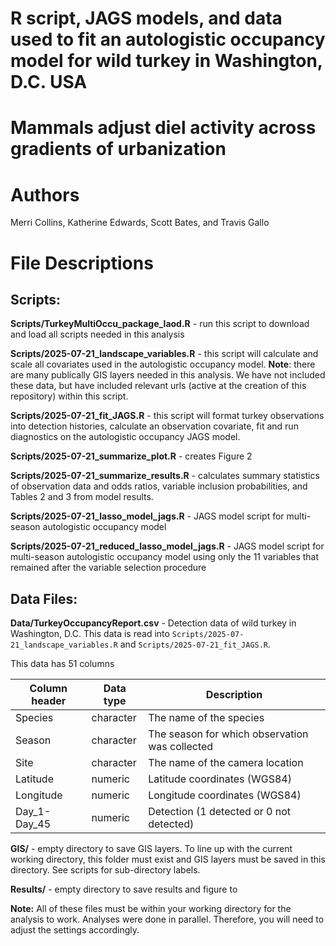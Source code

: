# R script, JAGS models, and data used to fit an autologistic occupancy model for wild turkey in Washington, D.C. USA
# Mammals adjust diel activity across gradients of urbanization

# **Authors**

Merri Collins, Katherine Edwards, Scott Bates, and Travis Gallo

# **File Descriptions**

## **Scripts:**

**Scripts/TurkeyMultiOccu_package_laod.R** - run this script to download and 
load all scripts needed in this analysis

**Scripts/2025-07-21_landscape_variables.R** - this script will calculate and 
scale all covariates used in the autologistic occupancy model. **Note**: there 
are many publically GIS layers needed in this analysis. We have not included these
data, but have included relevant urls (active at the creation of this repository)
within this script.

**Scripts/2025-07-21_fit_JAGS.R** - this script will format turkey observations
into detection histories, calculate an observation covariate,  fit and run 
diagnostics on the autologistic occupancy JAGS model.

**Scripts/2025-07-21_summarize_plot.R** - creates Figure 2

**Scripts/2025-07-21_summarize_results.R** - calculates summary statistics of 
observation data and odds ratios, variable inclusion probabilities, and Tables 2 
and 3 from model results.

**Scripts/2025-07-21_lasso_model_jags.R** - JAGS model script for multi-season 
autologistic occupancy model

**Scripts/2025-07-21_reduced_lasso_model_jags.R** - JAGS model script for 
multi-season autologistic occupancy model using only the 11 variables that remained
after the variable selection procedure

## **Data Files:**

**Data/TurkeyOccupancyReport.csv** - Detection data of wild turkey in Washington, D.C.
This data is read into `Scripts/2025-07-21_landscape_variables.R` and 
`Scripts/2025-07-21_fit_JAGS.R`.

This data has 51 columns

| Column header | Data type | Description                                           |
|---------------|-----------|-------------------------------------------------------|
| Species       | character | The name of the species                               |
| Season        | character | The season  for which observation was collected       | 
| Site          | character | The name of the camera location                       | 
| Latitude      | numeric   | Latitude coordinates (WGS84)                          | 
| Longitude     | numeric   | Longitude coordinates  (WGS84)                       |                               | 
| Day_1-Day_45  | numeric   | Detection (1 detected or 0 not detected)               |

**GIS/** - empty directory to save GIS layers. To line up with the current working
directory, this folder must exist and GIS layers must be saved in this directory.
See scripts for sub-directory labels.

**Results/** - empty directory to save results and figure to

**Note:** All of these files must be within your working directory for
the analysis to work. Analyses were done in parallel. Therefore,
you will need to adjust the settings accordingly.